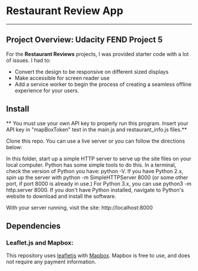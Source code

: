 # Restaurant Review App
---
## Project Overview: Udacity FEND Project 5

For the **Restaurant Reviews** projects, I was provided starter code with a lot of issues. I had to:
* Convert the design to be responsive on different sized displays
* Make accessible for screen reader use
* Add a service worker to begin the process of creating a seamless offline experience for your users.

## Install
** You must use your own API key to properly run this program. Insert your API key in "mapBoxToken" text in the main.js and restaurant_info.js files.**

Clone this repo. You can use a live server or you can follow the directions below:

In this folder, start up a simple HTTP server to serve up the site files on your local computer. Python has some simple tools to do this.
In a terminal, check the version of Python you have: python -V. If you have Python 2.x, spin up the server with python -m SimpleHTTPServer 8000 (or some other port, if port 8000 is already in use.) For Python 3.x, you can use python3 -m http.server 8000. If you don't have Python installed, navigate to Python's website to download and install the software.

With your server running, visit the site: http://localhost:8000

## Dependencies
### Leaflet.js and Mapbox:

This repository uses [leafletjs](https://leafletjs.com/) with [Mapbox](https://www.mapbox.com/). Mapbox is free to use, and does not require any payment information. 
